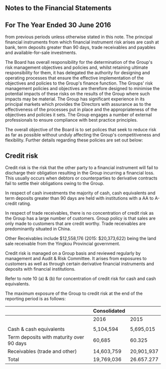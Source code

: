 ## Notes to the Financial Statements

## For The Year Ended 30 June 2016

from previous periods unless otherwise stated in this note. The principal financial instruments from which financial instrument risk arises are cash at bank, term deposits greater than 90 days, trade receivables and payables and available-for-sale investments.

The Board has overall responsibility for the determination of the Group's risk management objectives and policies and, whilst retaining ultimate responsibility for them, it has delegated the authority for designing and operating processes that ensure the effective implementation of the objectives and policies to the Group's finance function. The Groups' risk management policies and objectives are therefore designed to minimise the potential impacts of these risks on the results of the Group where such impacts may be material. The Group has significant experience in its principal markets which provides the Directors with assurance as to the effectiveness of the processes put in place and the appropriateness of the objectives and policies it sets. The Group engages a number of external professionals to ensure compliance with best practice principles.

The overall objective of the Board is to set polices that seek to reduce risk as far as possible without unduly affecting the Group's competitiveness and flexibility. Further details regarding these policies are set out below:

## Credit risk

Credit risk is the risk that the other party to a financial instrument will fail to discharge their obligation resulting in the Group incurring a financial loss. This usually occurs when debtors or counterparties to derivative contracts fail to settle their obligations owing to the Group.

In respect of cash investments the majority of cash, cash equivalents and term deposits greater than 90 days are held with institutions with a AA to A-credit rating.

In respect of trade receivables, there is no concentration of credit risk as the Group has a large number of customers. Group policy is that sales are only made to customers that are credit worthy. Trade receivables are predominantly situated in China.

Other Receivables include \$12,558,176 (2015: \$20,373,622) being the land sale receivable from the Yingkou Provincial government.

Credit risk is managed on a Group basis and reviewed regularly by management and Audit & Risk Committee. It arises from exposures to customers as well as through certain derivative financial instruments and deposits with financial institutions.

Refer to note 10 (a)  $\&$  (b) for concentration of credit risk for cash and cash equivalents.

The maximum exposure of the Group to credit risk at the end of the reporting period is as follows:

|                                          | Consolidated |            |
|------------------------------------------|--------------|------------|
|                                          | 2016         | 2015       |
|                                          |              |            |
| Cash & cash equivalents                  | 5,104,594    | 5,695,015  |
| Term deposits with maturity over 90 days | 60,685       | 60.325     |
| Receivables (trade and other)            | 14,603,759   | 20,901,937 |
| Total                                    | 19,769,036   | 26.657.277 |